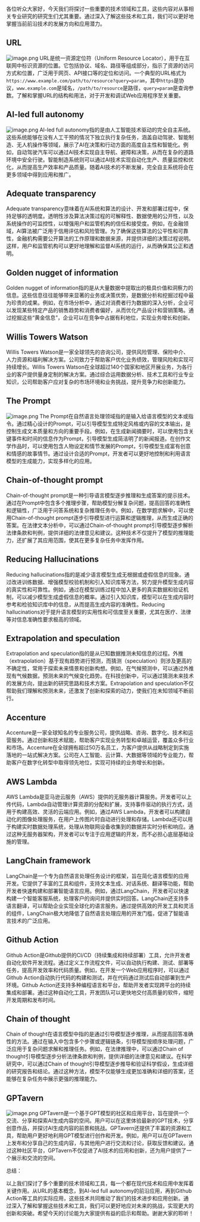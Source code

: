 各位听众大家好，今天我们将探讨一些重要的技术领域和工具，这些内容对从事相关专业研究的研究生们尤其重要。通过深入了解这些技术和工具，我们可以更好地掌握当前前沿技术的发展方向和应用潜力。

## URL
![image.png](https://cdn.jsdelivr.net/gh/duanbiao2000/BlogGallery@main/picture/20240611093614.png)
URL是统一资源定位符（Uniform Resource Locator），用于在互联网中标识资源的位置。它包括协议、域名、路径等组成部分，指示了资源的访问方式和位置，广泛用于网页、API接口等的定位和访问。一个典型的URL格式为`https://www.example.com/path/to/resource?query=param`，其中`https`是协议，`www.example.com`是域名，`/path/to/resource`是路径，`query=param`是查询参数。了解和掌握URL的结构和用法，对于开发和调试Web应用程序至关重要。

## AI-led full autonomy
![image.png](https://cdn.jsdelivr.net/gh/duanbiao2000/BlogGallery@main/picture/20240611115421.png)
AI-led full autonomy指的是由人工智能技术驱动的完全自主系统。这些系统能够在没有人工干预的情况下独立执行复杂任务，涵盖自动驾驶、智能制造、无人机操作等领域，展示了AI在决策和行动方面的高度自主性和智能化。例如，自动驾驶汽车可以通过AI技术实现自主导航、避障和决策，从而在复杂的道路环境中安全行驶。智能制造系统则可以通过AI技术实现自动化生产、质量监控和优化，从而提高生产效率和产品质量。随着AI技术的不断发展，完全自主系统将会在更多领域中得到应用和推广。

## Adequate transparency
Adequate transparency意味着在AI系统和算法的设计、开发和部署过程中，保持足够的透明度。透明性涉及算法决策过程的可解释性、数据使用的公开性，以及系统操作的可监控性，以增强用户和监管机构的信任和接受度。例如，在金融领域，AI算法被广泛用于信用评估和风险管理。为了确保这些算法的公平性和可靠性，金融机构需要公开算法的工作原理和数据来源，并提供详细的决策过程说明。这样，用户和监管机构可以更好地理解和监督AI系统的运行，从而确保其公正和透明。

## Golden nugget of information
Golden nugget of information指的是从大量数据中提取出的极具价值和洞察力的信息。这些信息往往能够带来显著的业务或决策优势，是数据分析和挖掘过程中最为珍贵的成果。例如，在市场分析中，通过对消费者行为数据的深入分析，企业可以发现某些特定产品的销售趋势和消费者偏好，从而优化产品设计和营销策略。通过挖掘这些“黄金信息”，企业可以在竞争中占据有利地位，实现业务增长和创新。

## Willis Towers Watson
Willis Towers Watson是一家全球领先的咨询公司，提供风险管理、保险中介、人力资源和福利解决方案。公司致力于帮助客户优化业务绩效，管理风险和实现可持续增长。Willis Towers Watson在全球超过140个国家和地区开展业务，为各行业的客户提供量身定制的解决方案。通过综合运用数据分析、技术工具和行业专业知识，公司帮助客户应对复杂的市场环境和业务挑战，提升竞争力和创新能力。

## The Prompt
![image.png](https://cdn.jsdelivr.net/gh/duanbiao2000/BlogGallery@main/picture/20240611123458.png)
The Prompt在自然语言处理领域指的是输入给语言模型的文本或指令。通过精心设计的Prompt，可以引导模型生成特定风格或内容的文本输出，是控制生成文本质量和方向的重要手段。例如，在生成新闻摘要时，可以使用包含关键事件和时间的信息作为Prompt，引导模型生成简洁明了的新闻报道。在创作文学作品时，可以使用包含人物设定和情节发展的Prompt，引导模型生成富有创意和情感的故事情节。通过设计合适的Prompt，开发者可以更好地控制和利用语言模型的生成能力，实现多样化的应用。

## Chain-of-thought prompt
Chain-of-thought prompt是一种引导语言模型逐步推理和生成答案的提示技术。通过在Prompt中包含多个推理步骤，帮助模型分解复杂问题，提高回答的准确性和逻辑性，广泛用于问答系统和复杂推理任务中。例如，在数学题求解中，可以使用Chain-of-thought prompt逐步引导模型进行运算和逻辑推理，从而生成正确的答案。在法律文本分析中，可以通过Chain-of-thought prompt引导模型逐步解析法律条款和判例，提供详细的法律意见和建议。这种技术不仅提升了模型的推理能力，还扩展了其应用范围，使其在更多复杂任务中发挥作用。

## Reducing Hallucinations
Reducing hallucinations指的是减少语言模型生成无根据或虚假信息的现象。通过改进训练数据、增强模型校验机制和引入知识库等方法，努力提升模型生成内容的真实性和可靠性。例如，通过在模型训练过程中加入更多的真实数据和验证机制，可以减少模型生成虚假信息的概率。通过引入知识库，模型可以在生成内容时参考和检验知识库中的信息，从而提高生成内容的准确性。Reducing hallucinations对于提升语言模型的实用性和可信度至关重要，尤其在医疗、法律等对信息准确性要求极高的领域。

## Extrapolation and speculation
Extrapolation and speculation指的是从已知数据推测未知信息的过程。外推（extrapolation）基于现有趋势进行预测，而猜测（speculation）则涉及更高的不确定性，常用于探索未来情景和创新构想。例如，在气候预测中，可以通过外推现有气候数据，预测未来的气候变化趋势。在科技创新中，可以通过猜测未来技术的发展方向，提出新的研究思路和技术方案。Extrapolation and speculation不仅帮助我们理解和预测未来，还激发了创新和探索的动力，使我们在未知领域不断前行。

## Accenture
Accenture是一家全球知名的专业服务公司，提供战略、咨询、数字化、技术和运营服务。通过创新和技术赋能，帮助客户实现业务转型和卓越运营，覆盖众多行业和市场。Accenture在全球拥有超过50万名员工，为客户提供从战略制定到实施落地的一站式解决方案。公司在人工智能、云计算、大数据等领域的专业能力，帮助客户在数字化转型中取得领先地位，实现可持续的业务增长和创新。

## AWS Lambda
AWS Lambda是亚马逊云服务（AWS）提供的无服务器计算服务。开发者可以上传代码，Lambda自动管理计算资源的分配和扩展，支持事件驱动的执行方式，适用于构建高效、灵活的云端应用。例如，通过AWS Lambda，开发者可以构建自动化的图像处理服务，在用户上传图片时自动进行处理和存储。Lambda还可以用于构建实时数据处理系统，处理从物联网设备收集到的数据并实时分析和响应。通过这种无服务器架构，开发者可以专注于应用逻辑的开发，而不必担心底层基础设施的管理。

## LangChain framework
LangChain是一个专为自然语言处理任务设计的框架，旨在简化语言模型的应用开发。它提供了丰富的工具和组件，支持文本生成、对话系统、翻译等功能，帮助开发者快速构建和部署智能语言应用。例如，通过LangChain，开发者可以快速构建一个智能客服系统，处理客户的询问并提供实时回答。LangChain还支持多语言翻译，可以帮助企业实现全球化的语言服务。通过提供高效的开发工具和灵活的组件，LangChain极大地降低了自然语言处理应用的开发门槛，促进了智能语言技术的广泛应用。

## Github Action
Github Action是Github提供的CI/CD（持续集成和持续部署）工具，允许开发者自动化软件开发流程。通过定义工作流程文件，可以自动执行构建、测试、部署等任务，提高开发效率和代码质量。例如，在开发一个Web应用程序时，可以通过Github Action自动执行代码的构建和测试，并在代码通过测试后自动部署到生产环境。Github Action还支持多种编程语言和平台，帮助开发者实现跨平台的持续集成和部署。通过这种自动化工具，开发团队可以更快地交付高质量的软件，缩短开发周期和发布时间。

## Chain of thought
Chain of thought在语言模型中指的是通过引导模型逐步推理，从而提高回答准确性的方法。通过在输入中包含多个步骤或逻辑链条，引导模型按顺序处理问题，广泛应用于复杂问题求解和推理任务。例如，在法律推理中，可以通过Chain of thought引导模型逐步分析法律条款和判例，提供详细的法律意见和建议。在科学研究中，可以通过Chain of thought引导模型逐步推导和验证科学假设，生成详细的研究报告和结论。通过这种方法，模型不仅能够生成更加准确和详细的答案，还能够在复杂任务中展示更强的推理能力。

## GPTavern
![image.png](https://cdn.jsdelivr.net/gh/duanbiao2000/BlogGallery@main/picture/20240611193845.png)
GPTavern是一个基于GPT模型的社区和应用平台，旨在提供一个交流、分享和探索AI生成内容的空间。用户可以在这里体验最新的GPT技术，分享创意作品，并探讨AI生成内容的前景和挑战。GPTavern还提供了丰富的资源和工具，帮助用户更好地利用GPT模型进行创作和开发。例如，用户可以在GPTavern上发布和分享自己的生成内容，与其他用户进行交流和讨论，获取反馈和建议。通过这种社区平台，GPTavern不仅促进了AI技术的应用和创新，还为用户提供了一个展示和交流的空间。

总结：

以上我们探讨了多个重要的技术领域和工具，每一个都在现代技术和应用中发挥着关键作用。从URL的基本概念，到AI-led full autonomy的前沿应用，再到Github Action等工具的实际应用，这些技术共同推动了我们的技术进步和应用创新。通过深入了解和掌握这些技术和工具，我们可以更好地应对未来的挑战，实现更大的创新和突破。希望今天的讨论能为大家提供有益的启示和帮助。谢谢大家的聆听！